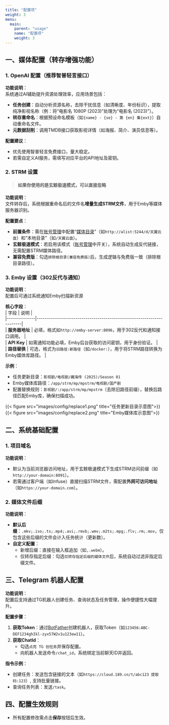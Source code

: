 ```yaml
---
title: "配置项"
weight: 3
menu:
  main:
    parent: "usage"
    name: "配置项"
    weight: 3
---
```



## 一、媒体配置（转存增强功能）
### 1. OpenAI 配置（推荐智普轻言接口）
**功能说明**：  
系统通过AI辅助提升资源处理效率，应用场景包括：  
- **任务创建**：自动分析资源名称，去除干扰信息（如清晰度、年份标识），提取纯净影视名称（例：将“电影名 1080P (2023)”处理为“电影名 (2023)”）。  
- **转存重命名**：根据预设命名模板（如`{name} - {se} - 第 {en} 集{ext}`）自动重命名文件。  
- **元数据刮削**：调用TMDB接口获取影视详情（如海报、简介、演员信息等）。  

**配置建议**：  
- 优先使用智普轻言免费接口，量大稳定。  
- 若需自定义AI服务，需填写对应平台的API地址及密钥。  

### 2. STRM 设置  

> #### 如果你使用的是玄鲸极速模式，可以直接忽略

**功能说明**：  
文件转存后，系统根据重命名后的文件名**增量生成STRM文件**，用于Emby等媒体服务器识别。  

**配置要点**：  
- **前置条件**：需在[账号管理](http://localhost:1313/usage/account)中配置“[媒体目录](http://localhost:1313/usage/account)”（如`http://alist:5244/d/天翼云盘`）和“本地目录”（如`/天翼云盘`）。  
- **玄鲸极速模式**：若启用该模式（[账号管理](http://localhost:1313/usage/account)中开关），系统自动生成反代链接，无需配置STRM媒体路径。  
- **兼容免费版**：勾选`排除根目录(兼容免费版)`后，生成逻辑与免费版一致（排除根目录路径）。  

### 3. Emby 设置（302反代与通知）  
**功能说明**：  
配置后可通过系统通知Emby扫描新资源

**核心字段**：  
| 字段         | 说明                                                                 |  
|--------------|----------------------------------------------------------------------|  
| **服务器地址** | 必填，格式如`http://emby-server:8096`，用于302反代和通知接口调用。       |  
| **API Key**    | 如需通知功能必填，Emby后台获取的访问密钥，用于身份验证。                          |  
| **路径替换**   | 可选，格式为`旧路径:新路径`（如`/docker:`），用于将STRM路径转换为Emby媒体库路径。 |  

**示例**：  
- 任务更新目录：`影视剧/电视剧/藏海传 (2025)/Season 01`  
- Emby媒体库路径：`/app/strm/mp/mpstrm/电视剧/国产剧`  
- 配置替换规则：`影视剧/:/app/strm/mp/mpstrm`（去除旧路径前缀），替换后路径匹配Emby库，确保扫描成功。  


<div style="width: 100%;margin:0 auto;display: flex;">
{{< figure src="images/config/replace1.png" title="任务更新目录示意图">}}
{{< figure src="images/config/replace2.png" title="Emby媒体库示意图">}}
</div>


## 二、系统基础配置  
### 1. 项目域名  
**功能说明**：  
- 默认为当前浏览器访问地址，用于玄鲸极速模式下生成STRM访问前缀（如`http://your-domain:8091`）。  
- 若需通过客户端（如Infuse）直接扫描STRM文件，需配置**外网可访问地址**（如`https://your-domain.com`）。  

### 2. 媒体文件后缀  
**功能说明**：  
- **默认后缀**：`.mkv;.iso;.ts;.mp4;.avi;.rmvb;.wmv;.m2ts;.mpg;.flv;.rm;.mov`，仅包含这些后缀的文件会计入任务统计（更新数）。  
- **自定义配置**：  
  - 新增后缀：直接在输入框追加（如`,.webm`）。  
  - 仅转存指定后缀：勾选`仅转存指定后缀的媒体文件`后，系统自动过滤非指定后缀文件。  


## 三、Telegram 机器人配置  
**功能说明**：  
配置后支持通过TG机器人创建任务、查询状态及任务管理，操作便捷性大幅提升。  

**配置步骤**：  
1. **获取Token**：通过[BotFather](https://t.me/BotFather)创建机器人，获取Token（如`123456:ABC-DEF1234ghIkl-zyx57W2v1u123ew11`）。  
2. **获取ChatId**：  
   - 勾选`点亮 TG 创任务`并保存配置。  
   - 向机器人发送命令`/chat_id`，系统绑定当前聊天ID并返回。  

**指令示例**：  
- 创建任务：发送包含链接的文本（如`https://cloud.189.cn/t/abc123 提取码:123`）, 支持批量链接。  
- 查询任务列表：发送`/task`。  


## 四、配置生效规则  
- 所有配置修改需点击**保存**按钮后生效。  
